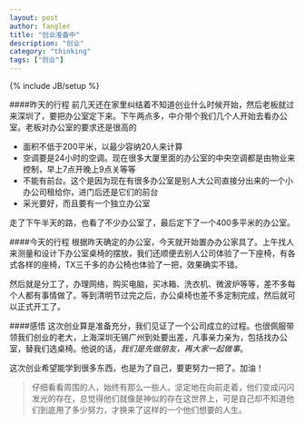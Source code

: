 ```yaml
---
layout: post
author: fangler
title: "创业准备中"
description: "创业"
category: "thinking"
tags: ["创业"]
---
```

{% include JB/setup %}

####昨天的行程
前几天还在家里纠结着不知道创业什么时候开始，然后老板就过来深圳了，要把办公室定下来。下午两点多，中介带个我们几个人开始去看办公室。老板对办公室的要求还是很高的

- 面积不低于200平米，以最少容纳20人来计算
- 空调要是24小时的空调。现在很多大厦里面的办公室的中央空调都是由物业来控制，早上7点开晚上9点关等等
- 不能有前台。这个是因为现在有很多办公室是别人大公司直接分出来的一个小办公司租给你，进门后还是它们的前台
- 采光要好，而且要有一个独立办公室

走了下午半天的路，也看了不少办公室了，最后定下了一个400多平米的办公室。

####今天的行程
根据昨天确定的办公室，今天就开始置办办公家具了。上午找人来测量和设计下办公室桌椅的摆放，我们还顺便去别人公司体验了一下座椅，有各式各样的座椅，TX三千多的办公椅也体验了一把，效果确实不错。

然后就是分工了，办理网络，购买电脑，买冰箱、洗衣机、微波炉等等，差不多每个人都有事情做了。等到清明节过完之后，办公桌椅也差不多定制完成，然后就可以正式开工了。

####感悟
这次创业算是准备充分，我们见证了一个公司成立的过程。也很佩服带领我们创业的老大，上海深圳无锡广州到处要出差，凡事亲力亲为，包括找办公室，替我们选桌椅。他说的话，*我们是先做朋友，再大家一起做事*。

这次创业希望能学到很多东西，也是为了自己，要更努力一把了。加油！

>仔细看看周围的人，始终有那么一些人，坚定地在向前走着，他们变成闪闪发光的存在，总觉得他们就像是神似的存在这世界上，可是自己却不知道他们到底用了多少努力，才换来了这样的一个他们想要的人生。